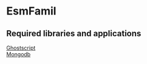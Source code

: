 # EsmFamil  
Required libraries and applications  
--
[Ghostscript](www.ghostscript.com)  
[Mongodb](www.mongodb.org)

